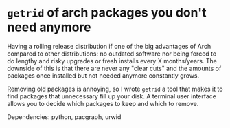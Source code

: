 # `getrid` of arch packages you don't need anymore

Having a rolling release distribution if one of the big advantages of Arch
compared to other distributions: no outdated software nor being forced to do
lengthy and risky upgrades or fresh installs every X months/years.  The
downside of this is that there are never any "clear cuts" and the amounts of
packages once installed but not needed anymore constantly grows.

Removing old packages is annoying, so I wrote `getrid` a tool that makes it to
find packages that unnecessary fill up your disk. A terminal user interface
allows you to decide which packages to keep and which to remove.

Dependencies: python, pacgraph, urwid
